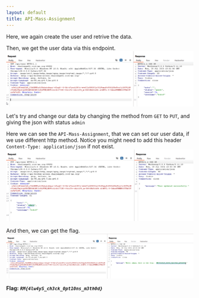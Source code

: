 ```yaml
---
layout: default
title: API-Mass-Assignment
---
```


Here, we again create the user and retrive the data.

Then, we get the user data via this endpoint.
![Get user creds](./images/API-Mass-Assignment_get_data.png)

Let's try and change our data by changing the method from `GET` to `PUT`, and giving the json with status `admin`

Here we can see the `API-Mass-Assignment`, that we can set our user data, if we use different http method.
Notice you might need to add this header `Content-Type: application/json` if not exist.
![Change user daga](./images/API-Mass-Assignment_change_status.png)

And then, we can get the flag.
![FLAG](./images/API-Mass-Assignment_Final.png)

**Flag:** ***`RM{4lw4yS_ch3ck_0pt10ns_m3th0d}`***
